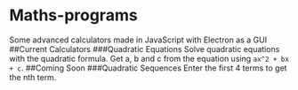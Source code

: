 # Maths-programs
Some advanced calculators made in JavaScript with Electron as a GUI
##Current Calculators
###Quadratic Equations
Solve quadratic equations with the quadratic formula. Get a, b and c from the equation using `ax^2 + bx + c`.
##Coming Soon
###Quadratic Sequences
Enter the first 4 terms to get the nth term.